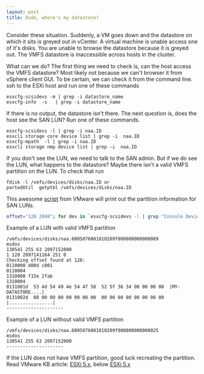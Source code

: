 ```yaml
---
layout: post
title: Dude, where's my datastore?
---
```

Consider these situation. Suddenly, a VM goes down and the datastore on which it sits is greyed out in vCenter. A virtual machine is unable access one of it's disks. You are unable to browse the datastore because it is greyed out. The VMFS datastore is inaccessible across hosts in the cluster.

What can we do? The first thing we need to check is, can the host access the VMFS datastore? Most likely not because we can't browser it from vSphere client GUI. To be certain, we can check it from the command line. ssh to the ESXi host and run one of these commands

    esxcfg-scsidevs -m | grep -i datastore_name
    esxcfg-info  -s   | grep -i datastore_name

If there is no output, the datastore isn't there. The next question is, does the host see the SAN LUN? Run one of these commands.

    esxcfg-scsidevs -l | grep -i naa.ID
    esxcli storage core device list | grep -i  naa.ID
    esxcfg-mpath  -l | grep -i naa.ID
    esxcli storage nmp device list | grep -i  naa.ID

If you don't see the LUN, we need to talk to the SAN admin. But if we do see the LUN, what happens to the datastore? Maybe there isn't a valid VMFS partition on the LUN. To check that run

    fdisk -l /vmfs/devices/disks/naa.ID or 
    partedUtil  getptbl /vmfs/devices/disks/naa.ID

This awesome [script](http://kb.vmware.com/kb/2046610) from VMware will print out the partition information for SAN LUNs.

```bash
offset="128 2048"; for dev in `esxcfg-scsidevs -l | grep "Console Device:" | awk {'print $3'}`; do disk=$dev; echo $disk; partedUtil getptbl $disk; { for i in `echo $offset`; do echo "Checking offset found at $i:"; hexdump -n4 -s $((0x100000+(512*$i))) $disk; hexdump -n4 -s $((0x1300000+(512*$i))) $disk; hexdump -C -n 128 -s $((0x130001d + (512*$i))) $disk; done; } | grep -B 1 -A 5 d00d; echo "---------------------"; done
```

Example of a LUN with valid VMFS partition

    /vmfs/devices/disks/naa.6005076801810209f000000000000089
    msdos
    130541 255 63 2097152000
    1 128 2097141164 251 0
    Checking offset found at 128:
    0110000 d00d c001
    0110004
    1310000 f15e 2fab
    1310004
    0131001d  53 4d 54 49 4e 54 47 58  52 5f 36 34 00 00 00 00  |MY-DATASTORE....|
    0131002d  00 00 00 00 00 00 00 00  00 00 00 00 00 00 00 00  |................|
    ---------------------

Example of a LUN without valid VMFS partition

    /vmfs/devices/disks/naa.6005076801810209f000000000000025
    msdos
    130541 255 63 2097152000
    ---------------------

If the LUN does not have VMFS partition, good luck recreating the partition. Read VMware KB article: [ESXi 5.x](http://kb.vmware.com/kb/2046610), below [ESXi 5.x](http://kb.vmware.com/kb/1002281)
